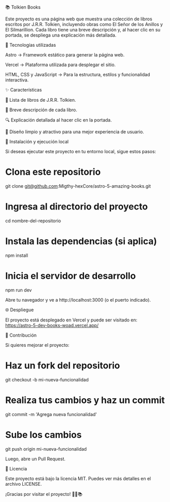📚 Tolkien Books

Este proyecto es una página web que muestra una colección de libros escritos por J.R.R. Tolkien, incluyendo obras como El Señor de los Anillos y El Silmarillion. Cada libro tiene una breve descripción y, al hacer clic en su portada, se despliega una explicación más detallada.

🚀 Tecnologías utilizadas

Astro → Framework estático para generar la página web.

Vercel → Plataforma utilizada para desplegar el sitio.

HTML, CSS y JavaScript → Para la estructura, estilos y funcionalidad interactiva.

✨ Características

📖 Lista de libros de J.R.R. Tolkien.

📝 Breve descripción de cada libro.

🔍 Explicación detallada al hacer clic en la portada.

🎨 Diseño limpio y atractivo para una mejor experiencia de usuario.

📂 Instalación y ejecución local

Si deseas ejecutar este proyecto en tu entorno local, sigue estos pasos:

# Clona este repositorio
git clone git@github.com:Migthy-hexCore/astro-5-amazing-books.git

# Ingresa al directorio del proyecto
cd nombre-del-repositorio

# Instala las dependencias (si aplica)
npm install

# Inicia el servidor de desarrollo
npm run dev

Abre tu navegador y ve a http://localhost:3000 (o el puerto indicado).

🌐 Despliegue

El proyecto está desplegado en Vercel y puede ser visitado en:
https://astro-5-dev-books-woad.vercel.app/

🤝 Contribución

Si quieres mejorar el proyecto:

# Haz un fork del repositorio
git checkout -b mi-nueva-funcionalidad

# Realiza tus cambios y haz un commit
git commit -m 'Agrega nueva funcionalidad'

# Sube los cambios
git push origin mi-nueva-funcionalidad

Luego, abre un Pull Request.

📜 Licencia

Este proyecto está bajo la licencia MIT. Puedes ver más detalles en el archivo LICENSE.

¡Gracias por visitar el proyecto! 🧙‍♂️📚
